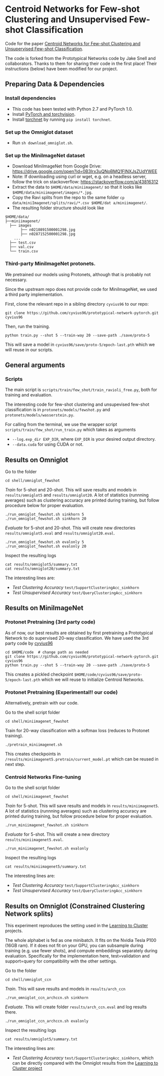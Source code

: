 # Centroid Networks for Few-shot Clustering and Unsupervised Few-shot Classification

Code for the paper [Centroid Networks for Few-shot Clustering and Unsupervised Few-shot Classification](https://arxiv.org/abs/1902.08605).

The code is forked from the Prototypical Networks code by Jake Snell and collaborators. Thanks to them for sharing their code in the first place! Their instructions (below) have been modified for our project.

## Preparing Data & Dependencies

### Install dependencies

* This code has been tested with Python 2.7 and PyTorch 1.0.
* Install [PyTorch and torchvision](http://pytorch.org/).
* Install [torchnet](https://github.com/pytorch/tnt) by running `pip install torchnet`.

### Set up the Omniglot dataset

* Run `sh download_omniglot.sh`.

### Set up the MiniImageNet dataset

* Download MiniImageNet from Google Drive: https://drive.google.com/open?id=0B3Irx3uQNoBMQ1FlNXJsZUdYWEE
* Note: If downloading using curl or wget, e.g. on a headless server, follow the trick on stackoverflow: https://stackoverflow.com/a/43816312
* Extract the data to `$HOME/data/miniimagenet/` so that it looks like `$HOME/data/miniimagenet/images/*.jpg`.
* Copy the Ravi splits from the repo to the same folder `cp data/miniImagenet/splits/ravi/*.csv $HOME/dat
a/miniimagenet/`.
* The resulting folder structure should look like
```
$HOME/data/
├──miniimagenet/
  ├── images
	   ├── n0210891500001298.jpg  
	   ├── n0287152500001298.jpg 
	...
  ├── test.csv
  ├── val.csv
  └── train.csv
```

### Third-party MiniImageNet protonets.

We pretrained our models using Protonets, although that is probably not necessary.

Since the upstream repo does not provide code for MiniImageNet, we used a third party implementation.

First, clone the relevant repo in a sibling directory `cyvius96` to our repo:
```
git clone https://github.com/cyvius96/prototypical-network-pytorch.git cyvius96
```

Then, run the training.
```
python train.py --shot 5 --train-way 20 --save-path ./save/proto-5
```

This will save a model in `cyvius96/save/proto-5/epoch-last.pth` which we will reuse in our scripts.

## General arguments

### Scripts

The main script is `scripts/train/few_shot/train_ravioli_free.py`, both for training and evaluation.

The interesting code for few-shot clustering and unsupevised few-shot classification is in
`protonets/models/fewshot.py` and `protonets/models/wasserstein.py`.

For calling from the terminal, we use the wrapper script `scripts/train/few_shot/run_train.py` which takes as arguments
- `--log.exp_dir EXP_DIR`, where `EXP_DIR` is your desired output directory.
- `--data.cuda` for using CUDA or not.


## Results on Omniglot

Go to the folder
```
cd shell/omniglot_fewshot
```

*Train* for 5-shot and 20-shot. This will save results and models in `results/omniglot5` and `results/omniglot20`.
A lot of statistics (runnning averages) such as clustering accuracy are printed during training, but follow procedure below for proper evaluation.
```
./run_omniglot_fewshot.sh sinkhorn 5
./run_omniglot_fewshot.sh sinkhorn 20
```

*Evaluate* for 5-shot and 20-shot. This will create new directories `results/omniglot5.eval` and `results/omniglot20.eval`.
```
./run_omniglot_fewshot.sh evalonly 5
./run_omniglot_fewshot.sh evalonly 20
```

Inspect the resulting logs
```
cat results/omniglot5/summary.txt
cat results/omniglot20/summary.txt
```

The interesting lines are:
- *Test Clustering Accuracy* `test/SupportClusteringAcc_sinkhorn`
- *Test Unsupervised Accuracy* `test/QueryClusteringAcc_sinkhorn`


## Results on MiniImageNet

### Protonet Pretraining (3rd party code)
As of now, our best results are obtained by first pretraining a Prototypical Network to do supervised 20-way classification.
We have used the 3rd party code by [cyvius96](https://github.com/cyvius96/prototypical-network-pytorch)

```
cd $HOME/code  # change path as needed
git clone https://github.com/cyvius96/prototypical-network-pytorch.git cyvius96
python train.py --shot 5 --train-way 20 --save-path ./save/proto-5
```

This creates a pickled checkpoint `$HOME/code/cyvius96/save/proto-5/epoch-last.pth` which we will reuse to initialize Centroid Networks.

### Protonet Pretraining (Experimental!! our code)

Alternatively, pretrain with our code.

Go to the shell script folder
```
cd shell/miniimagenet_fewshot
```

Train for 20-way classification with a softmax loss (reduces to Protonet training). 
```
./pretrain_miniimagenet.sh
```

This creates checkpoints in `/results/miniimagenet5.pretrain/current_model.pt` which can be reused in next step.


### Centroid Networks Fine-tuning

Go to the shell script folder
```
cd shell/miniimagenet_fewshot
```

*Train* for 5-shot. This will save results and models in `results/miniimagenet5`.
A lot of statistics (runnning averages) such as clustering accuracy are printed during training, but follow procedure below for proper evaluation.
```
./run_miniimagenet_fewshot.sh sinkhorn
```

*Evaluate* for 5-shot. This will create a new directory `results/miniimagenet5.eval`.
```
./run_miniimagenet_fewshot.sh evalonly
```

Inspect the resulting logs
```
cat results/miniimagenet5/summary.txt
```

The interesting lines are:
- *Test Clustering Accuracy* `test/SupportClusteringAcc_sinkhorn`
- *Test Unsupervised Accuracy* `test/QueryClusteringAcc_sinkhorn`


## Results on Omniglot (Constrained Clustering Network splits)

This experiment reproduces the setting used in the [Learning to Cluster](https://github.com/GT-RIPL/L2C) projects.

The whole alphabet is fed as one minibatch. It fits on the Nvidia Tesla P100 (16GB ram). If it does not fit on your GPU, you can subsample during training (e.g. use fewer shots), and compute embeddings separately during evaluation.
Specifically for the implementation here, test=validation and support=query for compatibility with the other settings.

Go to the folder
```
cd shell/omniglot_ccn
```

*Train*. This will save results and models in `results/arch_ccn`
```
./run_omniglot_ccn_archccn.sh sinkhorn
```

*Evaluate*. This will create folder `results/arch_ccn.eval` and log results there.
```
./run_omniglot_ccn_archccn.sh evalonly
```

Inspect the resulting logs
```
cat results/omniglot5/summary.txt
```

The interesting lines are:
- *Test Clustering Accuracy* `test/SupportClusteringAcc_sinkhorn`, which can be directly compared with the Omniglot results from the [Learning to Cluster project](https://github.com/GT-RIPL/L2C)
